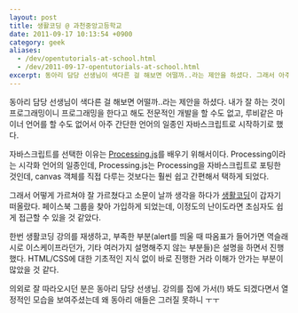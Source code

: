 ```yaml
---
layout: post
title: 생활코딩 @ 과천중앙고등학교
date: 2011-09-17 10:13:54 +0900
category: geek
aliases:
  - /dev/opentutorials-at-school.html
  - /dev/2011-09-17-opentutorials-at-school.html
excerpt: 동아리 담당 선생님이 색다른 걸 해보면 어떨까..라는 제안을 하셨다. 그래서 아주 간단한 언어의 일종인 자바스크립트로 시작하기로 했다.
---
```


동아리 담당 선생님이 색다른 걸 해보면 어떨까..라는 제안을 하셨다. 내가 잘 하는 것이 프로그래밍이니 프로그래밍을 한다고 해도 전문적인 개발을 할 수도 없고, 루비같은 마이너 언어를 할 수도 없어서 아주 간단한 언어의 일종인 자바스크립트로 시작하기로 했다.

자바스크립트를 선택한 이유는 [Processing.js](http://processingjs.org/)를 배우기 위해서이다. Processing이라는 시각화 언어의 일종인데, Processing.js는 Processing을 자바스크립트로 포팅한 것인데, canvas 객체를 직접 다루는 것보다는 훨씬 쉽고 간편해서 택하게 되었다.

그래서 어떻게 가르쳐야 잘 가르쳤다고 소문이 날까 생각을 하다가 [생활코딩](http://opentutorials.org/)이 갑자기 떠올랐다. 페이스북 그룹을 찾아 가입하게 되었는데, 이정도의 난이도라면 초심자도 쉽게 접근할 수 있을 것 같았다.

한번 생활코딩 강의를 재생하고, 부족한 부분(alert를 띄울 때 따옴표가 들어가면 역슬래시로 이스케이프라던가, 기타 여러가지 설명해주지 않는 부분들)은 설명을 하면서 진행했다. HTML/CSS에 대한 기초적인 지식 없이 바로 진행한 거라 이해가 안가는 부분이 많았을 것 같다.

의외로 잘 따라오시던 분은 동아리 담당 선생님. 강의를 집에 가서(!) 봐도 되겠다면서 열정적인 모습을 보여주셨는데 왜 동아리 애들은 그러질 못하니 ㅜㅜ